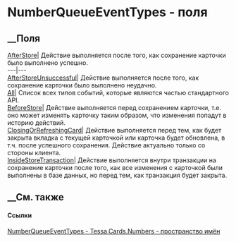 # NumberQueueEventTypes - поля
##  __Поля
[AfterStore](F_Tessa_Cards_Numbers_NumberQueueEventTypes_AfterStore.htm)|
Действие выполняется после того, как сохранение карточки было выполнено
успешно.  
---|---  
[AfterStoreUnsuccessful](F_Tessa_Cards_Numbers_NumberQueueEventTypes_AfterStoreUnsuccessful.htm)|
Действие выполняется после того, как сохранение карточки было выполнено
неудачно.  
[All](F_Tessa_Cards_Numbers_NumberQueueEventTypes_All.htm)|  Список всех типов
событий, которые являются частью стандартного API.  
[BeforeStore](F_Tessa_Cards_Numbers_NumberQueueEventTypes_BeforeStore.htm)|
Действие выполняется перед сохранением карточки, т.е. оно может изменять
карточку таким образом, что изменения попадут в историю действий.  
[ClosingOrRefreshingCard](F_Tessa_Cards_Numbers_NumberQueueEventTypes_ClosingOrRefreshingCard.htm)|
Действие выполняется перед тем, как будет закрыта вкладка с текущей карточкой
или карточка будет обновлена, в т.ч. после успешного сохранения. Действие
актуально только со стороны клиента.  
[InsideStoreTransaction](F_Tessa_Cards_Numbers_NumberQueueEventTypes_InsideStoreTransaction.htm)|
Действие выполняется внутри транзакции на сохранение карточки после того, как
все изменения с карточкой были выполнены в базе данных, но перед тем, как
транзакция будет закрыта.  
## __См. также
#### Ссылки
[NumberQueueEventTypes - ](T_Tessa_Cards_Numbers_NumberQueueEventTypes.htm)
[Tessa.Cards.Numbers - пространство имён](N_Tessa_Cards_Numbers.htm)
